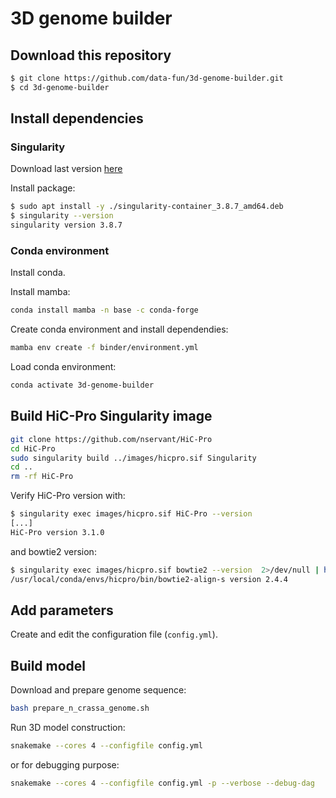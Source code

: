 # 3D genome builder

## Download this repository

```bash
$ git clone https://github.com/data-fun/3d-genome-builder.git
$ cd 3d-genome-builder
```

## Install dependencies

### Singularity

Download last version [here](https://github.com/apptainer/singularity/releases)

Install package:

```bash
$ sudo apt install -y ./singularity-container_3.8.7_amd64.deb
$ singularity --version
singularity version 3.8.7
```

### Conda environment

Install conda.

Install mamba:

```bash
conda install mamba -n base -c conda-forge
```

Create conda environment and install dependendies:

```bash
mamba env create -f binder/environment.yml
```

Load conda environment:

```bash
conda activate 3d-genome-builder
```

## Build HiC-Pro Singularity image

```bash
git clone https://github.com/nservant/HiC-Pro
cd HiC-Pro
sudo singularity build ../images/hicpro.sif Singularity
cd ..
rm -rf HiC-Pro
```

Verify HiC-Pro version with:

```bash
$ singularity exec images/hicpro.sif HiC-Pro --version
[...]
HiC-Pro version 3.1.0
```

and bowtie2 version:

```bash
$ singularity exec images/hicpro.sif bowtie2 --version  2>/dev/null | head -n 1
/usr/local/conda/envs/hicpro/bin/bowtie2-align-s version 2.4.4
```


## Add parameters

Create and edit the configuration file (`config.yml`).


## Build model

Download and prepare genome sequence:

```bash
bash prepare_n_crassa_genome.sh
```

Run 3D model construction:

```bash
snakemake --cores 4 --configfile config.yml
```

or for debugging purpose:

```bash
snakemake --cores 4 --configfile config.yml -p --verbose --debug-dag
```

